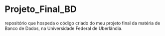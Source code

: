 # Projeto_Final_BD
repositório que hospeda o código criado do meu projeto final da matéria de Banco de Dados, na Universidade Federal de Uberlândia.
